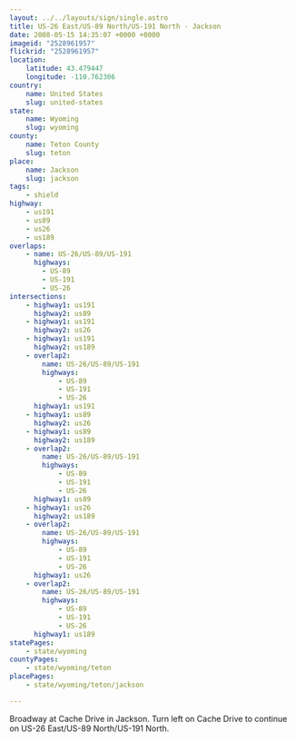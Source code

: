 ```yaml
---
layout: ../../layouts/sign/single.astro
title: US-26 East/US-89 North/US-191 North - Jackson
date: 2008-05-15 14:35:07 +0000 +0000
imageid: "2528961957"
flickrid: "2528961957"
location:
    latitude: 43.479447
    longitude: -110.762306
country:
    name: United States
    slug: united-states
state:
    name: Wyoming
    slug: wyoming
county:
    name: Teton County
    slug: teton
place:
    name: Jackson
    slug: jackson
tags:
    - shield
highway:
    - us191
    - us89
    - us26
    - us189
overlaps:
    - name: US-26/US-89/US-191
      highways:
        - US-89
        - US-191
        - US-26
intersections:
    - highway1: us191
      highway2: us89
    - highway1: us191
      highway2: us26
    - highway1: us191
      highway2: us189
    - overlap2:
        name: US-26/US-89/US-191
        highways:
            - US-89
            - US-191
            - US-26
      highway1: us191
    - highway1: us89
      highway2: us26
    - highway1: us89
      highway2: us189
    - overlap2:
        name: US-26/US-89/US-191
        highways:
            - US-89
            - US-191
            - US-26
      highway1: us89
    - highway1: us26
      highway2: us189
    - overlap2:
        name: US-26/US-89/US-191
        highways:
            - US-89
            - US-191
            - US-26
      highway1: us26
    - overlap2:
        name: US-26/US-89/US-191
        highways:
            - US-89
            - US-191
            - US-26
      highway1: us189
statePages:
    - state/wyoming
countyPages:
    - state/wyoming/teton
placePages:
    - state/wyoming/teton/jackson

---
```

Broadway at Cache Drive in Jackson.  Turn left on Cache Drive to continue on US-26 East/US-89 North/US-191 North.